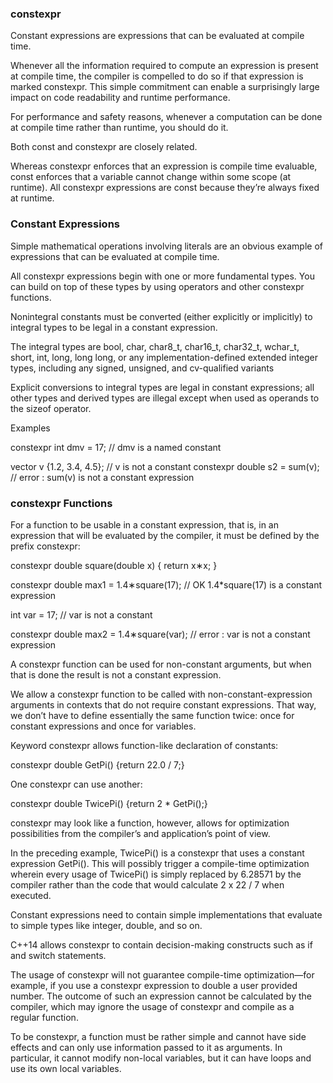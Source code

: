 ### constexpr

Constant expressions are expressions that can be evaluated at compile time.

Whenever all the information required to compute an expression is present at compile time, the compiler is compelled to do so if that expression is marked constexpr. This simple commitment can enable a surprisingly large impact on code readability and runtime performance.

For performance and safety reasons, whenever a computation can be done at compile time rather than runtime, you should do it.



Both const and constexpr are closely related.

Whereas constexpr enforces that an expression is compile time evaluable, const enforces that a variable cannot change within some scope (at runtime). All constexpr expressions are const because they’re always fixed at runtime.



### Constant Expressions
Simple mathematical operations involving literals are an obvious example of expressions that can be evaluated at compile time.

All constexpr expressions begin with one or more fundamental types. You can build on top of these types by using operators and other constexpr functions.

Nonintegral constants must be converted (either explicitly or implicitly) to integral types to be legal in a constant expression.

The integral types are bool, char, char8_t, char16_t, char32_t, wchar_t, short, int, long, long long, or any implementation-defined extended integer types, including any signed, unsigned, and cv-qualified variants

Explicit conversions to integral types are legal in constant expressions; all other types and derived types are illegal except when used as operands to the sizeof operator.




Examples

constexpr int dmv = 17; // dmv is a named constant


vector<double> v {1.2, 3.4, 4.5}; // v is not a constant
constexpr double s2 = sum(v); // error : sum(v) is not a constant expression



### constexpr Functions
For a function to be usable in a constant expression, that is, in an expression that will be evaluated by the compiler, it must be defined by the prefix constexpr:

  constexpr double square(double x) { return x∗x; }

  constexpr double max1 = 1.4∗square(17);
  // OK 1.4*square(17) is a constant expression

  int var = 17; // var is not a constant

  constexpr double max2 = 1.4∗square(var);
  // error : var is not a constant expression

A constexpr function can be used for non-constant arguments, but when that is done the result is not a constant expression.

We allow a constexpr function to be called with non-constant-expression arguments in contexts that do not require constant expressions. That way, we don’t have to define essentially the same function twice: once for constant expressions and once for variables.



Keyword constexpr allows function-like declaration of constants:

  constexpr double GetPi() {return 22.0 / 7;}

One constexpr can use another:

  constexpr double TwicePi() {return 2 * GetPi();}

constexpr may look like a function, however, allows for optimization possibilities from the compiler’s and application’s point of view.

In the preceding example, TwicePi() is a constexpr that uses a constant expression GetPi(). This will possibly trigger a compile-time optimization wherein every usage of TwicePi() is simply replaced by 6.28571 by the compiler rather than the code that would calculate 2 x 22 / 7 when executed.

Constant expressions need to contain simple implementations that evaluate to simple types like integer, double, and so on.

C++14 allows constexpr to contain decision-making constructs such as if and switch statements.

The usage of constexpr will not guarantee compile-time optimization—for example, if you use a constexpr expression to double a user provided number. The outcome of such an expression cannot be calculated by the compiler, which may ignore the usage of constexpr and compile as a regular function.

To be constexpr, a function must be rather simple and cannot have side effects and can only use information passed to it as arguments. In particular, it cannot modify non-local variables, but it can have loops and use its own local variables.
